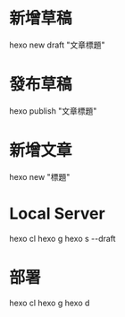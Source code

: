 # 新增草稿
hexo new draft "文章標題"

# 發布草稿
hexo publish "文章標題"

# 新增文章
hexo new "標題"

# Local Server
hexo cl
hexo g
hexo s --draft

# 部署
hexo cl
hexo g
hexo d